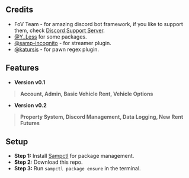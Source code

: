 ## Credits
 - FoV Team - for amazing discord bot framework, if you like to support them, check [Discord Support Server](https://discord.gg/8HUcwWv7Rn).
 - [@Y_Less](https://github.com/Y-Less) for some packages.
 - [@samp-incognito](https://github.com/samp-incognito) - for streamer plugin.
 - [@katursis](https://github.com/katursis) - for pawn regex plugin.

## Features
 - **Version v0.1**
  > **Account, Admin, Basic Vehicle Rent, Vehicle Options**
- **Version v0.2**
 > **Property System, Discord Management, Data Logging, New Rent Futures**

## Setup
- **Step 1:** Install [Sampctl](https://github.com/Southclaws/sampctl) for package management.
- **Step 2:** Download this repo.
- **Step 3:** Run `sampctl package ensure` in the terminal.